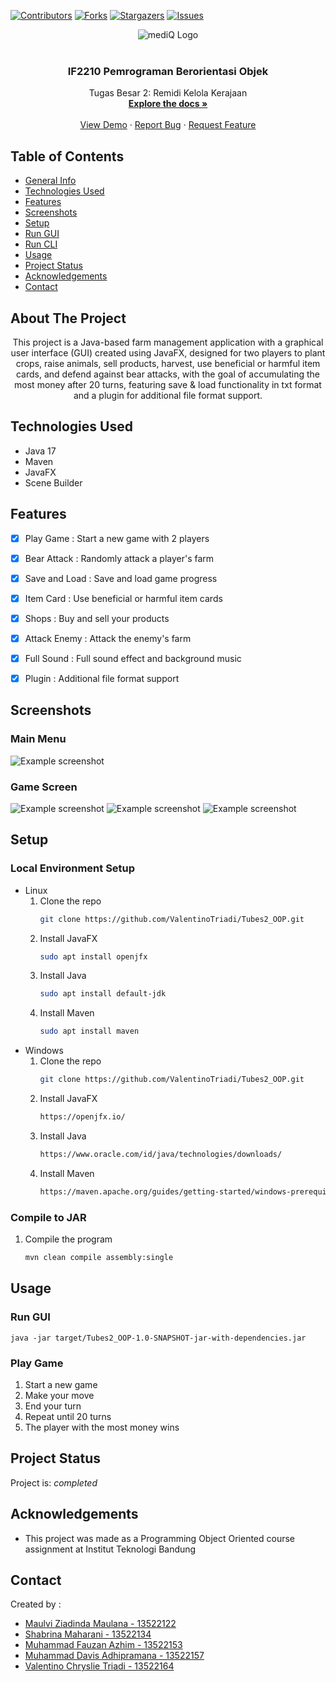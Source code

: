 <a name="readme-top"></a>

<!-- PROJECT SHIELDS -->
[![Contributors][contributors-shield]][contributors-url]
[![Forks][forks-shield]][forks-url]
[![Stargazers][stars-shield]][stars-url]
[![Issues][issues-shield]][issues-url]



<div align="center">
  <img src="img/logo.png" alt="mediQ Logo" />
</div>

<br />
<div align="center">

<h3 align="center">
IF2210 Pemrograman Berorientasi Objek</h3>

  <p align="center">
    Tugas Besar 2: Remidi Kelola Kerajaan 
    <br />
    <a href="https://github.com/ValentinoTriadi/Tubes2_OOP"><strong>Explore the docs »</strong></a>
    <br />
    <br />
    <a href="https://github.com/ValentinoTriadi/Tubes2_OOP">View Demo</a>
    ·
    <a href="https://github.com/ValentinoTriadi/Tubes2_OOP/issues">Report Bug</a>
    ·
    <a href="https://github.com/ValentinoTriadi/Tubes2_OOP/issues">Request Feature</a>
  </p>
</div>







## Table of Contents
* [General Info](#about-the-project)
* [Technologies Used](#technologies-used)
* [Features](#features)
* [Screenshots](#screenshots)
* [Setup](#local-environment-setup)
* [Run GUI](#run-gui)
* [Run CLI](#run-cli)
* [Usage](#usage)
* [Project Status](#project-status)
* [Acknowledgements](#acknowledgements)
* [Contact](#contact)



## About The Project
<p align = "center">This project is a Java-based farm management application with a graphical user interface (GUI) created using JavaFX, designed for two players to plant crops, raise animals, sell products, harvest, use beneficial or harmful item cards, and defend against bear attacks, with the goal of accumulating the most money after 20 turns, featuring save & load functionality in txt format and a plugin for additional file format support. </p>


## Technologies Used
- Java 17
- Maven
- JavaFX
- Scene Builder

## Features

- [x] Play Game : Start a new game with 2 players
- [x] Bear Attack : Randomly attack a player's farm
- [x] Save and Load : Save and load game progress
- [x] Item Card : Use beneficial or harmful item cards
- [x] Shops : Buy and sell your products
- [x] Attack Enemy : Attack the enemy's farm
- [x] Full Sound : Full sound effect and background music
- [x] Plugin : Additional file format support


## Screenshots
### Main Menu
![Example screenshot](/img/MainMenu.png)

### Game Screen
![Example screenshot](/img/InGame1.png)
![Example screenshot](/img/InGame2.png)
![Example screenshot](/img/InGame3.png)


## Setup

### Local Environment Setup

- Linux
  1. Clone the repo
     ```sh
     git clone https://github.com/ValentinoTriadi/Tubes2_OOP.git
      ```
  2. Install JavaFX
      ```sh
      sudo apt install openjfx
      ```
  3. Install Java
      ```sh
      sudo apt install default-jdk
      ```
  4. Install Maven
      ```sh
      sudo apt install maven
      ```
- Windows
  1. Clone the repo
     ```sh
     git clone https://github.com/ValentinoTriadi/Tubes2_OOP.git
      ```
  2. Install JavaFX
      ```sh
      https://openjfx.io/
      ```
  3. Install Java
      ```sh
      https://www.oracle.com/id/java/technologies/downloads/
      ```
  4. Install Maven
      ```sh
      https://maven.apache.org/guides/getting-started/windows-prerequisites.html
      ```

### Compile to JAR
1. Compile the program
    ```sh
    mvn clean compile assembly:single
    ```


## Usage

### Run GUI
`java -jar target/Tubes2_OOP-1.0-SNAPSHOT-jar-with-dependencies.jar`

### Play Game
1. Start a new game
2. Make your move
3. End your turn
4. Repeat until 20 turns
5. The player with the most money wins


## Project Status
Project is: _completed_


## Acknowledgements
- This project was made as a Programming Object Oriented course assignment at Institut Teknologi Bandung


## Contact
Created by : 
- [Maulvi Ziadinda Maulana - 13522122](https://github.com/maulvi-zm) 
- [Shabrina Maharani - 13522134](https://github.com/Maharanish)
- [Muhammad Fauzan Azhim - 13522153](https://github.com/fauzanazz)
- [Muhammad Davis Adhipramana - 13522157](https://github.com/Loxenary)
- [Valentino Chryslie Triadi - 13522164](https://github.com/ValentinoTriadi)




<!-- MARKDOWN LINKS & IMAGES -->
<!-- https://www.markdownguide.org/basic-syntax/#reference-style-links -->
[contributors-shield]: https://img.shields.io/github/contributors/ValentinoTriadi/Tubes2_OOP.svg?style=for-the-badge
[contributors-url]: https://github.com/ValentinoTriadi/Tubes2_OOP/graphs/contributors
[forks-shield]: https://img.shields.io/github/forks/ValentinoTriadi/Tubes2_OOP.svg?style=for-the-badge
[forks-url]: https://github.com/ValentinoTriadi/Tubes2_OOP/forks
[stars-shield]: https://img.shields.io/github/stars/ValentinoTriadi/Tubes2_OOP.svg?style=for-the-badge
[stars-url]: https://github.com/ValentinoTriadi/Tubes2_OOP/stargazers
[issues-shield]: https://img.shields.io/github/issues/ValentinoTriadi/Tubes2_OOP.svg?style=for-the-badge
[issues-url]: https://github.com/ValentinoTriadi/Tubes2_OOP/issues
